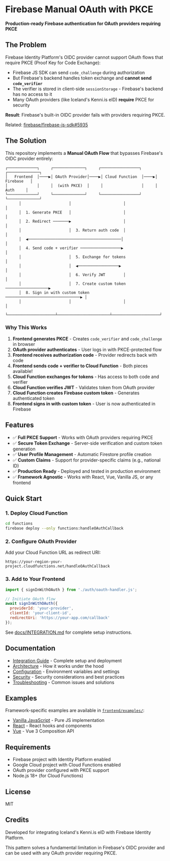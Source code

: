 # Firebase Manual OAuth with PKCE

**Production-ready Firebase authentication for OAuth providers requiring PKCE**

## The Problem

Firebase Identity Platform's OIDC provider cannot support OAuth flows that require PKCE (Proof Key for Code Exchange):

- Firebase JS SDK can send `code_challenge` during authorization
- But Firebase's backend handles token exchange and **cannot send `code_verifier`**
- The verifier is stored in client-side `sessionStorage` - Firebase's backend has no access to it
- Many OAuth providers (like Iceland's Kenni.is eID) **require** PKCE for security

**Result**: Firebase's built-in OIDC provider fails with providers requiring PKCE.

Related: [firebase/firebase-js-sdk#5935](https://github.com/firebase/firebase-js-sdk/issues/5935)

## The Solution

This repository implements a **Manual OAuth Flow** that bypasses Firebase's OIDC provider entirely:

```
┌─────────────┐     ┌──────────────┐     ┌─────────────────┐     ┌──────────────┐
│   Frontend  │────▶│ OAuth Provider│────▶│ Cloud Function  │────▶│   Firebase   │
│             │     │  (with PKCE)  │     │                 │     │     Auth     │
└─────────────┘     └──────────────┘     └─────────────────┘     └──────────────┘
      │                     │                       │                     │
      │  1. Generate PKCE   │                       │                     │
      │  2. Redirect ───────▶                       │                     │
      │                     │  3. Return auth code  │                     │
      │  ◀─────────────────────────────────────────│                     │
      │  4. Send code + verifier ──────────────────▶                     │
      │                     │  5. Exchange for tokens                     │
      │                     │  ◀──────────────────▶                       │
      │                     │  6. Verify JWT        │                     │
      │                     │  7. Create custom token ───────────────────▶
      │  8. Sign in with custom token ─────────────────────────────────▶ │
      │                     │                       │                     │
      └─────────────────────┴───────────────────────┴─────────────────────┘
```

### Why This Works

1. **Frontend generates PKCE** - Creates `code_verifier` and `code_challenge` in browser
2. **OAuth provider authenticates** - User logs in with PKCE-protected flow
3. **Frontend receives authorization code** - Provider redirects back with code
4. **Frontend sends code + verifier to Cloud Function** - Both pieces available!
5. **Cloud Function exchanges for tokens** - Has access to both code and verifier
6. **Cloud Function verifies JWT** - Validates token from OAuth provider
7. **Cloud Function creates Firebase custom token** - Generates authenticated token
8. **Frontend signs in with custom token** - User is now authenticated in Firebase

## Features

- ✅ **Full PKCE Support** - Works with OAuth providers requiring PKCE
- ✅ **Secure Token Exchange** - Server-side verification and custom token generation
- ✅ **User Profile Management** - Automatic Firestore profile creation
- ✅ **Custom Claims** - Support for provider-specific claims (e.g., national ID)
- ✅ **Production Ready** - Deployed and tested in production environment
- ✅ **Framework Agnostic** - Works with React, Vue, Vanilla JS, or any frontend

## Quick Start

### 1. Deploy Cloud Function

```bash
cd functions
firebase deploy --only functions:handleOAuthCallback
```

### 2. Configure OAuth Provider

Add your Cloud Function URL as redirect URI:
```
https://your-region-your-project.cloudfunctions.net/handleOAuthCallback
```

### 3. Add to Your Frontend

```javascript
import { signInWithOAuth } from './auth/oauth-handler.js';

// Initiate OAuth flow
await signInWithOAuth({
  providerId: 'your-provider',
  clientId: 'your-client-id',
  redirectUri: 'https://your-app.com/callback'
});
```

See [docs/INTEGRATION.md](docs/INTEGRATION.md) for complete setup instructions.

## Documentation

- [Integration Guide](docs/INTEGRATION.md) - Complete setup and deployment
- [Architecture](docs/ARCHITECTURE.md) - How it works under the hood
- [Configuration](docs/CONFIGURATION.md) - Environment variables and settings
- [Security](docs/SECURITY.md) - Security considerations and best practices
- [Troubleshooting](docs/TROUBLESHOOTING.md) - Common issues and solutions

## Examples

Framework-specific examples are available in [`frontend/examples/`](frontend/examples/):

- [Vanilla JavaScript](frontend/examples/vanilla/) - Pure JS implementation
- [React](frontend/examples/react/) - React hooks and components
- [Vue](frontend/examples/vue/) - Vue 3 Composition API

## Requirements

- Firebase project with Identity Platform enabled
- Google Cloud project with Cloud Functions enabled
- OAuth provider configured with PKCE support
- Node.js 18+ (for Cloud Functions)

## License

MIT

## Credits

Developed for integrating Iceland's Kenni.is eID with Firebase Identity Platform.

This pattern solves a fundamental limitation in Firebase's OIDC provider and can be used with any OAuth provider requiring PKCE.
